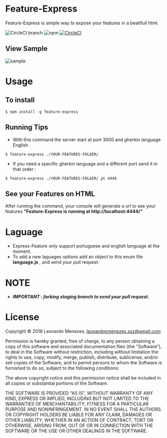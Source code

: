 # Feature-Express

Feature-Express is simple way to expose your features in a beatifull html.


![CircleCI branch](https://img.shields.io/circleci/project/github/RedSparr0w/node-csgo-parser/master.svg?style=for-the-badge)
![npm](https://img.shields.io/npm/v/npm.svg?style=for-the-badge)
[![CircleCI](https://circleci.com/gh/menezes-ssz/feature-express.svg?style=svg)](https://circleci.com/gh/menezes-ssz/feature-express)


## View Sample

![sample](./assets/images/feature-express-sample.png  "Feature-Express View Sample")

# Usage

## To install
```
$ npm install -g feature-express
```
## Running Tips  
* With this command the server start at port 3000 and gherkin language English
```
$ feature-express ./YOUR-FEATURES-FOLDER/ 
```
* If you need a specific gherkin language and a different port send it in that order :
 ```
 $ feature-express ./YOUR-FEATURES-FOLDER/ pt 4444
 ```
 ## See your Features on HTML
After running the command, your console will generate a url to see your features **"Feature-Express is running at http://localhost:4444/"**
# Laguage

* Express-Feature only support portuguese and english language at the moment.
* To add a new laguages options add an object to this enum file **language.js** , and send your pull request.

# NOTE
* ***IMPORTANT : forking staging branch to send your pull request.***

# License

Copyright © 2018 Leonardo Menezes, leonardosmenezes.ssz@gmail.com

Permission is hereby granted, free of charge, to any person obtaining a copy of this software and associated documentation files (the "Software"), to deal in the Software without restriction, including without limitation the rights to use, copy, modify, merge, publish, distribute, sublicense, and/or sell copies of the Software, and to permit persons to whom the Software is furnished to do so, subject to the following conditions:

The above copyright notice and this permission notice shall be included in all copies or substantial portions of the Software.

THE SOFTWARE IS PROVIDED "AS IS", WITHOUT WARRANTY OF ANY KIND, EXPRESS OR IMPLIED, INCLUDING BUT NOT LIMITED TO THE WARRANTIES OF MERCHANTABILITY, FITNESS FOR A PARTICULAR PURPOSE AND NONINFRINGEMENT. IN NO EVENT SHALL THE AUTHORS OR COPYRIGHT HOLDERS BE LIABLE FOR ANY CLAIM, DAMAGES OR OTHER LIABILITY, WHETHER IN AN ACTION OF CONTRACT, TORT OR OTHERWISE, ARISING FROM, OUT OF OR IN CONNECTION WITH THE SOFTWARE OR THE USE OR OTHER DEALINGS IN THE SOFTWARE.
